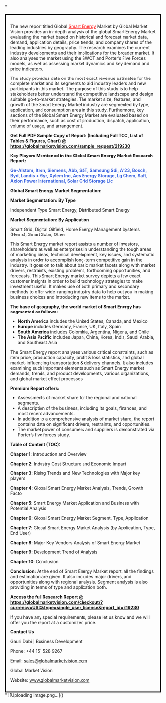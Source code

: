 "<div style='border: 3px solid black; padding: 1em;'>

The new report titled Global <a style='color: #ff0000;' href='https://globalmarketvision.com/reports/global-smart-energy-market/219230'>Smart Energy</a> Market by Global Market Vision provides an in-depth analysis of the global Smart Energy Market evaluating the market based on historical and forecast market data, demand, application details, price trends, and company shares of the leading industries by geography. The research examines the current industry developments and their implications for the broader market. It also analyses the market using the SWOT and Porter’s Five Forces models, as well as assessing market dynamics and key demand and price indicators.

The study provides data on the most exact revenue estimates for the complete market and its segments to aid industry leaders and new participants in this market. The purpose of this study is to help stakeholders better understand the competitive landscape and design suitable go-to-market strategies. The market size, features, and growth of the Smart Energy Market industry are segmented by type, application, and consumption area in this study. Furthermore, key sections of the Global Smart Energy Market are evaluated based on their performance, such as cost of production, dispatch, application, volume of usage, and arrangement.

<strong>Get Full PDF Sample Copy of Report: (Including Full TOC, List of Tables &amp; Figures, Chart) @ <a style='color: #ff0000;' href='https://globalmarketvision.com/sample_request/219230?utm_source=linkedinPulse&utm_medium=Dhiraj&utm_campaign=dhiraj'><strong>https://globalmarketvision.com/sample_request/219230</strong></a></strong>

<strong>Key Players Mentioned in the Global Smart Energy Market Research Report:</strong>

<strong style='color: #4169e1;'>Ge-Alstom, Itron, Siemens, Abb, S&T, Samsung Sdi, A123, Bosch, Byd, Landis + Gyr, Xylem Inc, Aes Energy Storage, Lg Chem, Saft, Axion Power International, Solar Grid Storage Llc</strong>

<strong>Global Smart Energy Market Segmentation:</strong>

<strong>Market Segmentation: By Type</strong>

Independent Type Smart Energy, Distributed Smart Energy

<strong>Market Segmentation: By Application</strong>

Smart Grid, Digital Oilfield, Home Energy Management Systems (Hems), Smart Solar, Other

This Smart Energy market report assists a number of investors, shareholders as well as enterprises in understanding the tough areas of marketing ideas, technical development, key issues, and systematic analysis in order to accomplish long-term competitive gain in the industry. It goes on to talk about basic market facets along with market drivers, restraints, existing problems, forthcoming opportunities, and forecasts. This Smart Energy market survey depicts a few exact customer insights in order to build technology strategies to make investment useful. It makes use of both primary and secondary methods to offer wide-ranging industry data to help out you in making business choices and introducing new items to the market.

<strong>The base of geography, the world market of Smart Energy has segmented as follows:</strong>
<ul>
  <li><strong>North America</strong> includes the United States, Canada, and Mexico</li>
  <li><strong>Europe</strong> includes Germany, France, UK, Italy, Spain</li>
  <li><strong>South America</strong> includes Colombia, Argentina, Nigeria, and Chile</li>
  <li><strong>The Asia Pacific</strong> includes Japan, China, Korea, India, Saudi Arabia, and Southeast Asia</li>
</ul>
The Smart Energy report analyses various critical constraints, such as item price, production capacity, profit &amp; loss statistics, and global market-influencing transportation &amp; delivery channels. It also includes examining such important elements such as Smart Energy market demands, trends, and product developments, various organizations, and global market effect processes.

<strong>Premium Report offers:</strong>
<ul>
  <li>Assessments of market share for the regional and national segments.</li>
  <li>A description of the business, including its goals, finances, and most recent advancements.</li>
  <li>In addition to a comprehensive analysis of market share, the report contains data on significant drivers, restraints, and opportunities.</li>
  <li>The market power of consumers and suppliers is demonstrated via Porter’s five forces study.</li>
</ul>
<strong>Table of Content (TOC):</strong>

<strong>Chapter 1</strong>: Introduction and Overview

<strong>Chapter 2</strong>: Industry Cost Structure and Economic Impact

<strong>Chapter 3</strong>: Rising Trends and New Technologies with Major key players

<strong>Chapter 4</strong>: Global Smart Energy Market Analysis, Trends, Growth Facto

<strong>Chapter 5</strong>: Smart Energy Market Application and Business with Potential Analysis

<strong>Chapter 6</strong>: Global Smart Energy Market Segment, Type, Application

<strong>Chapter 7</strong>: Global Smart Energy Market Analysis (by Application, Type, End User)

<strong>Chapter 8</strong>: Major Key Vendors Analysis of Smart Energy Market

<strong>Chapter 9</strong>: Development Trend of Analysis

<strong>Chapter 10</strong>: Conclusion

<strong>Conclusion:</strong> At the end of Smart Energy Market report, all the findings and estimation are given. It also includes major drivers, and opportunities along with regional analysis. Segment analysis is also providing in terms of type and application both.

<strong>Access the full Research Report </strong><strong>@</strong><strong> <strong><a style='color: #ff0000;' href='https://globalmarketvision.com/checkout/?currency=USD&type=single_user_license&report_id=219230?utm_source=linkedinPulse&utm_medium=Dhiraj&utm_campaign=dhiraj'>https://globalmarketvision.com/checkout/?currency=USD&type=single_user_license&report_id=219230</a></strong>
</strong>

If you have any special requirements, please let us know and we will offer you the report at a customized price.

<strong>Contact Us</strong>

Gauri Dabi | Business Development

Phone: +44 151 528 9267

Email: <a href='mailto:sales@globalmarketvision.com'>sales@globalmarketvision.com</a>

Global Market Vision

Website: <a href='http://www.globalmarketvision.com/'>www.globalmarketvision.com</a>

</div>"
![Uploading image.png…]()
